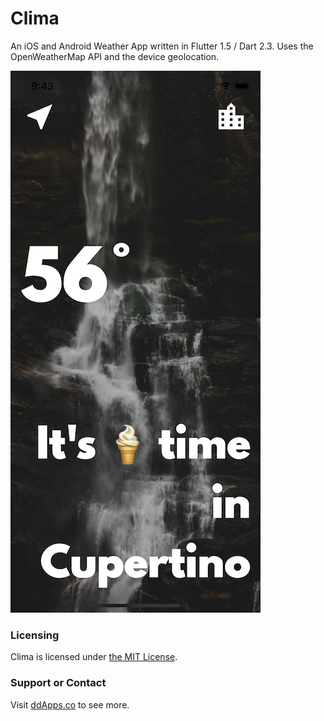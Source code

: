 # Clima
An iOS and Android Weather App written in Flutter 1.5 / Dart 2.3. Uses the OpenWeatherMap API and the device geolocation.

![](art/screenshot/clima_01.png?raw=true) 

### Licensing
Clima is licensed under [the MIT License](LICENSE).

### Support or Contact
Visit [ddApps.co](http://ddapps.co) to see more.